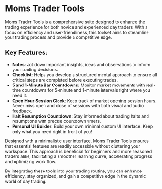 # Moms Trader Tools

Moms Trader Tools is a comprehensive suite designed to enhance the trading experience for both novice and experienced day traders. With a focus on efficiency and user-friendliness, this toolset aims to streamline your trading process and provide a competitive edge.

## Key Features:

- **Notes**: Jot down important insights, ideas and observations to inform your trading decisions.
- **Checklist**: Helps you develop a structured mental approach to ensure all critical steps are completed before executing trades. 
- **5 and 1-Minute Bar Countdowns**: Monitor market movements with real-time countdowns for 5-minute and 1-minute intervals right where you need it.
- **Open Hour Session Clock**: Keep track of market opening session hours. Never miss open and close of sessions with both visual and audio feedback.   
- **Halt Resumption Countdown**: Stay informed about trading halts and resumptions with precise countdown timers.
- **Personal UI Builder**: Build your own minimal custom UI interface. Keep only what you need right in front of you!

Designed with a minimalistic user interface, Moms Trader Tools ensures that essential features are readily accessible without cluttering your workspace. This approach is beneficial for beginners and more seasoned traders alike, facilitating a smoother learning curve, accelerating progress and optimizing work flow. 

By integrating these tools into your trading routine, you can enhance efficiency, stay organized, and gain a competitive edge in the dynamic world of day trading.